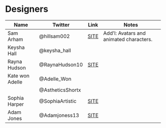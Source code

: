 # Designers

| Name | Twitter | Link | Notes |
|------|---------|------|-------|
| Sam Arham | @hillsam002 | [SITE](https://www.instagram.com/ub_graphicsolutions/) | Add'l: Avatars and animated characters. |
| Keysha Hall | @keysha_hall | |
| Rayna Hudson | @RaynaHudson10 | [SITE](https://www.rectosoft.com/) |
| Kate won Adelle | @Adelle_Won | |
| | @AstheticsShortx | |
| Sophia Harper | @SophiaArtistic | [SITE](https://www.artstation.com/sophiaharper) |
| Adam Jones | @Adamjoness13 | [SITE](https://www.behance.net/adamjones37) |
